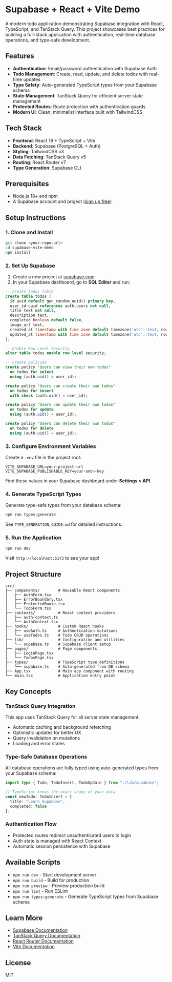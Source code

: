 # Supabase + React + Vite Demo

A modern todo application demonstrating Supabase integration with React, TypeScript, and TanStack Query. This project showcases best practices for building a full-stack application with authentication, real-time database operations, and type-safe development.

## Features

- **Authentication**: Email/password authentication with Supabase Auth
- **Todo Management**: Create, read, update, and delete todos with real-time updates
- **Type Safety**: Auto-generated TypeScript types from your Supabase schema
- **State Management**: TanStack Query for efficient server state management
- **Protected Routes**: Route protection with authentication guards
- **Modern UI**: Clean, minimalist interface built with TailwindCSS

## Tech Stack

- **Frontend**: React 19 + TypeScript + Vite
- **Backend**: Supabase (PostgreSQL + Auth)
- **Styling**: TailwindCSS v3
- **Data Fetching**: TanStack Query v5
- **Routing**: React Router v7
- **Type Generation**: Supabase CLI

## Prerequisites

- Node.js 18+ and npm
- A Supabase account and project ([sign up free](https://supabase.com))

## Setup Instructions

### 1. Clone and Install

```bash
git clone <your-repo-url>
cd supabase-vite-demo
npm install
```

### 2. Set Up Supabase

1. Create a new project at [supabase.com](https://supabase.com)
2. In your Supabase dashboard, go to **SQL Editor** and run:

```sql
-- Create todos table
create table todos (
  id uuid default gen_random_uuid() primary key,
  user_id uuid references auth.users not null,
  title text not null,
  description text,
  completed boolean default false,
  image_url text,
  created_at timestamp with time zone default timezone('utc'::text, now()) not null,
  updated_at timestamp with time zone default timezone('utc'::text, now())
);

-- Enable Row Level Security
alter table todos enable row level security;

-- Create policies
create policy "Users can view their own todos"
  on todos for select
  using (auth.uid() = user_id);

create policy "Users can create their own todos"
  on todos for insert
  with check (auth.uid() = user_id);

create policy "Users can update their own todos"
  on todos for update
  using (auth.uid() = user_id);

create policy "Users can delete their own todos"
  on todos for delete
  using (auth.uid() = user_id);
```

### 3. Configure Environment Variables

Create a `.env` file in the project root:

```env
VITE_SUPABASE_URL=your-project-url
VITE_SUPABASE_PUBLISHABLE_KEY=your-anon-key
```

Find these values in your Supabase dashboard under **Settings > API**.

### 4. Generate TypeScript Types

Generate type-safe types from your database schema:

```bash
npm run types:generate
```

See `TYPE_GENERATION_GUIDE.md` for detailed instructions.

### 5. Run the Application

```bash
npm run dev
```

Visit `http://localhost:5173` to see your app!

## Project Structure

```
src/
├── components/        # Reusable React components
│   ├── AuthForm.tsx
│   ├── ErrorBoundary.tsx
│   ├── ProtectedRoute.tsx
│   └── TodoForm.tsx
├── contexts/          # React context providers
│   ├── auth-context.ts
│   └── AuthContext.tsx
├── hooks/             # Custom React hooks
│   ├── useAuth.ts     # Authentication mutations
│   └── useTodos.ts    # Todo CRUD operations
├── lib/               # Configuration and utilities
│   └── supabase.ts    # Supabase client setup
├── pages/             # Page components
│   ├── LoginPage.tsx
│   └── TodosPage.tsx
├── types/             # TypeScript type definitions
│   └── supabase.ts    # Auto-generated from DB schema
├── App.tsx            # Main app component with routing
└── main.tsx           # Application entry point
```

## Key Concepts

### TanStack Query Integration

This app uses TanStack Query for all server state management:

- Automatic caching and background refetching
- Optimistic updates for better UX
- Query invalidation on mutations
- Loading and error states

### Type-Safe Database Operations

All database operations are fully typed using auto-generated types from your Supabase schema:

```typescript
import type { Todo, TodoInsert, TodoUpdate } from "./lib/supabase";

// TypeScript knows the exact shape of your data
const newTodo: TodoInsert = {
  title: "Learn Supabase",
  completed: false
};
```

### Authentication Flow

- Protected routes redirect unauthenticated users to login
- Auth state is managed with React Context
- Automatic session persistence with Supabase

## Available Scripts

- `npm run dev` - Start development server
- `npm run build` - Build for production
- `npm run preview` - Preview production build
- `npm run lint` - Run ESLint
- `npm run types:generate` - Generate TypeScript types from Supabase schema

## Learn More

- [Supabase Documentation](https://supabase.com/docs)
- [TanStack Query Documentation](https://tanstack.com/query/latest)
- [React Router Documentation](https://reactrouter.com)
- [Vite Documentation](https://vite.dev)

## License

MIT
